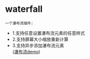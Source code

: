 # waterfall
    一个瀑布流插件:
 * 1.支持任意设置瀑布流元素的任意样式
 * 2.支持屏幕大小缩放重新计算
 * 3.支持异步添加瀑布流元素    
 ([瀑布流demo](https://liyongleihf2006.github.io/waterfall/))
